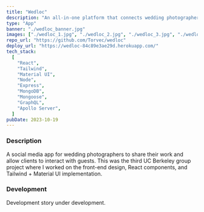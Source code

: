 ```yaml
---
title: "Wedloc"
description: "An all-in-one platform that connects wedding photographers with clients and their guests, creating a seamless space for sharing memories, engaging in real-time conversations, and manage bookings and payments."
type: "App"
banner: "./wedloc_banner.jpg"
images: ["./wedloc_1.jpg", "./wedloc_2.jpg", "./wedloc_3.jpg", "./wedloc_4.jpg"]
repo_url: "https://github.com/Torvec/wedloc"
deploy_url: "https://wedloc-84c89e3ae29d.herokuapp.com/"
tech_stack:
  [
    "React",
    "Tailwind",
    "Material UI",
    "Node",
    "Express",
    "MongoDB",
    "Mongoose",
    "GraphQL",
    "Apollo Server",
  ]
pubDate: 2023-10-19
---
```


### Description

A social media app for wedding photographers to share their work and allow clients to interact with guests. This was the third UC Berkeley group project where I worked on the front-end design, React components, and Tailwind + Material UI implementation.

### Development

Development story under development.
